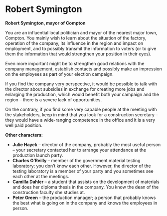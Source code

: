 # Robert Symington

__Robert Symington, mayor of Compton__

You are an influential local politician and mayor of the nearest major town, Compton. You mainly wish to learn about the situation of the factory, operation of the company, its influence in the region and impact on employment, and to possibly transmit the information to voters (or to give them the information that would strengthen your position in their eyes).

<!-- TODO nemělo by v první větě být místo “…town, Compton.” spíš “town of Compton” nebo “town called Compton” ? -->

Even more important might be to strengthen good relations with the company management, establish contacts and possibly make an impression on the employees as part of your election campaign.

If you find the company very perspective, it would be possible to talk with the director about subsidies in exchange for creating more jobs and enlarging the production, which would benefit both your campaign and the region – there is a severe lack of opportunities.

On the contrary, if you find some very capable people at the meeting with the stakeholders, keep in mind that you look for a construction secretary – they would have a wide-ranging competence in the office and it is a very well paid position.

<!-- novy sloupec -->

__Other characters:__

- __Julie Hayek__ – director of the company, probably the most useful person – your secretary contacted her to arrange your attendance at the production launch party.
- __Charles O’Reilly__ – member of the government material testing laboratory; you don’t know each other. However, the director of the testing laboratory is a member of your party and you sometimes see each other at the meetings.
- __Camilla Dahler__ – a student that assists on the development of materials and does her diploma thesis in the company. You know the dean of the construction faculty she studies at.
- __Peter Green__ – the production manager; a person that probably knows the best what is going on in the company and knows the employees in person.
